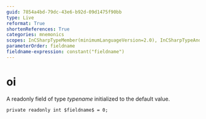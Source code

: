 ```yaml
---
guid: 7854a4bd-79dc-43e6-b92d-09d1475f90bb
type: Live
reformat: True
shortenReferences: True
categories: mnemonics
scopes: InCSharpTypeMember(minimumLanguageVersion=2.0), InCSharpTypeAndNamespace(minimumLanguageVersion=2.0)
parameterOrder: fieldname
fieldname-expression: constant("fieldname")
---
```


# oi

A readonly field of type $typename$ initialized to the default value.

```
private readonly int $fieldname$ = 0;
```
